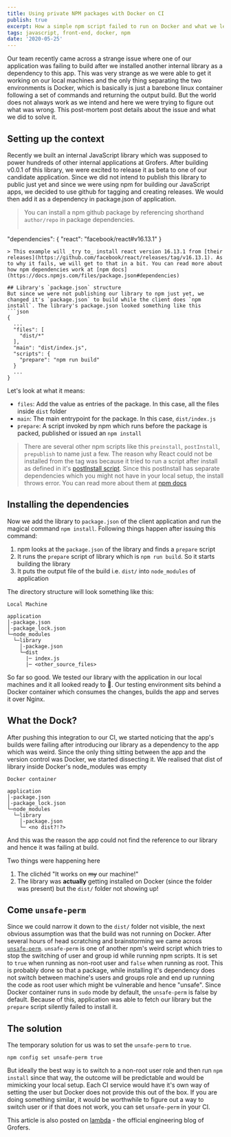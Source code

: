 ```yaml
---
title: Using private NPM packages with Docker on CI
publish: true
excerpt: How a simple npm script failed to run on Docker and what we learned from it 
tags: javascript, front-end, docker, npm
date: '2020-05-25'
---
```

Our team recently came across a strange issue where one of our application was failing to build after we installed another internal library as a dependency to this app. This was very strange as we were able to get it working on our local machines and the only thing separating the two environments is Docker, which is basically is just a barebone linux container following a set of commands and returning the output build. But the world does not always work as we intend and here we were trying to figure out what was wrong. This post-mortem post details about the issue and what we did to solve it.


## Setting up the context
Recently we built an internal JavaScript library which was supposed to power hundreds of other internal applications at Grofers. After building v0.0.1 of this library, we were excited to release it as beta to one of our candidate application. Since we did not intend to publish this library to public just yet and since we were using npm for building our JavaScript apps, we decided to use github for tagging and creating releases. We would then add it as a dependency in package.json of application.

> You can install a npm github package by referencing shorthand `author/repo` in package dependencies.
> ```json
"dependencies": {
  "react": "facebook/react#v16.13.1"
}
```
> This example will _try to_ install react version 16.13.1 from [their releases](https://github.com/facebook/react/releases/tag/v16.13.1). As to why it fails, we will get to that in a bit. You can read more about how npm dependencies work at [npm docs](https://docs.npmjs.com/files/package.json#dependencies)

## Library's `package.json` structure
But since we were not publishing our library to npm just yet, we changed it's `package.json` to build while the client does `npm install`. The library's package.json looked something like this
```json
{
  ...
  "files": [
    "dist/*"
  ],
  "main": "dist/index.js",
  "scripts": {
    "prepare": "npm run build"
  }
  ...
}
```
Let's look at what it means:
- `files`: Add the value as entries of the package. In this case, all the files inside `dist` folder
- `main`: The main entrypoint for the package. In this case, `dist/index.js`
- `prepare`: A script invoked by npm which runs before the package is packed, published or issued an `npm install`

> There are several other npm scripts like this `preinstall`, `postInstall`, `prepublish` to name just a few. The reason why React could not be installed from the tag was because it tried to run a script after install as defined in it's [postInstall script](https://github.com/facebook/react/blob/v16.13.1/package.json#L108). Since this postInstall has separate dependencies which you might not have in your local setup, the install throws error. You can read more about them at [npm docs](https://docs.npmjs.com/misc/scripts#description)

## Installing the dependencies
Now we add the library to `package.json` of the client application and run the magical command `npm install`. Following things happen after issuing this command:

1. npm looks at the `package.json` of the library and finds a `prepare` script
2. It runs the `prepare` script of library which is `npm run build`. So it starts building the library
3. It puts the output file of the build i.e. `dist/` into `node_modules` of application

The directory structure will look something like this:
```
Local Machine

application
│-package.json
│-package_lock.json
└─node_modules
  └─library
    │-package.json
    └─dist
      |─ index.js
      |─ <other_source_files>
```

So far so good. We tested our library with the application in our local machines and it all looked ready to 🚢. Our testing environment sits behind a Docker container which consumes the changes, builds the app and serves it over Nginx.

## What the Dock?
After pushing this integration to our CI, we started noticing that the app's builds were failing after introducing our library as a dependency to the app which was weird. Since the only thing sitting between the app and the version control was Docker, we started dissecting it. We realised that dist of library inside Docker's node_modules was empty

```
Docker container

application
│-package.json
│-package_lock.json
└─node_modules
  └─library
    │-package.json
    └─ <no dist?!?>
```
And this was the reason the app could not find the reference to our library and hence it was failing at build.

Two things were happening here

1. The clichéd "It works on ~~my~~ our machine!"
2. The library was **actually** getting installed on Docker (since the folder was present) but the `dist/` folder not showing up!


## Come `unsafe-perm`
Since we could narrow it down to the `dist/` folder not visible, the next obvious assumption was that the build was not running on Docker.
After several hours of head scratching and brainstorming we came across [`unsafe-perm`](https://docs.npmjs.com/misc/config#unsafe-perm). `unsafe-perm` is one of another npm's weird script which tries to stop the switching of user and group id while running npm scripts. It is set to `true` when running as non-root user and `false` when running as root. This is probably done so that a package, while installing it's dependency does not switch between machine's users and groups role and end up running the code as root user which might be vulnerable and hence "unsafe". Since Docker container runs in `sudo` mode by default, the `unsafe-perm` is false by default. Because of this, application was able to fetch our library but the `prepare` script silently failed to install it.

## The solution
The temporary solution for us was to set the `unsafe-perm` to `true`.
```shell
npm config set unsafe-perm true
```

But ideally the best way is to switch to a non-root user role and then run `npm install` since that way, the outcome will be predictable and would be mimicking your local setup. Each CI service would have it's own way of setting the user but Docker does not provide this out of the box. If you are doing something similar, it would be worthwhile to figure out a way to switch user or if that does not work, you can set `unsafe-perm` in your CI.

This article is also posted on [lambda](https://lambda.grofers.com/how-to-use-your-private-npm-packages-with-docker-on-ci-ccc7c2d019d6) - the official engineering blog of Grofers.   